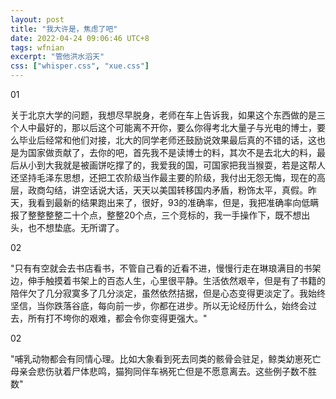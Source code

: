 ```yaml
---
layout: post
title: "我大许是，焦虑了吧"
date: 2022-04-24 09:06:46 UTC+8
tags: wfnian
excerpt: "管他洪水滔天"
css: ["whisper.css", "xue.css"]
---
```



<div class="s-index">01</div>
<p class="s-content">关于北京大学的问题，我想尽早脱身，老师在车上告诉我，如果这个东西做的是三个人中最好的，那以后这个可能离不开你，要么你得考北大量子与光电的博士，要么毕业后经常和他们对接，北大的同学老师还鼓励说效果最后真的不错的话，这也是为国家做贡献了，去你的吧，首先我不是读博士的料，其次不是去北大的料，最后从小到大我就是被画饼吃撑了的，我爱我的国，可国家把我当猴耍，若是这帮人还坚持毛泽东思想，还把工农阶级当作最主要的阶级，我付出无怨无悔，现在的高层，政商勾结，讲空话说大话，天天以美国转移国内矛盾，粉饰太平，真假。昨天，我看到最新的结果跑出来了，很好，93的准确率，但是，我把准确率向低瞒报了整整整整二十个点，整整20个点，三个竞标的，我一手操作下，既不想出头，也不想垫底。无所谓了。</p>

<div class="s-index">02</div>
<p class="s-content">"只有有空就会去书店看书，不管自己看的近看不进，慢慢行走在琳琅满目的书架边，伸手触摸着书架上的百态人生，心里很平静。生活依然艰辛，但是有了书籍的陪伴欠了几分寂寞多了几分淡定，虽然依然拮据，但是心态变得更淡定了。我始终坚信，当你跌落谷底，每向前一步，你都在进步。所以无论经历什么，始终会过去，所有打不垮你的艰难，都会令你变得更强大。"</p>
<div class="s-index">02</div>
<p class="s-content">"哺乳动物都会有同情心理。比如大象看到死去同类的骸骨会驻足，鲸类幼崽死亡母亲会悲伤驮着尸体悲鸣，猫狗同伴车祸死亡但是不愿意离去。这些例子数不胜数"</p>
